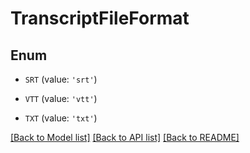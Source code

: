 # TranscriptFileFormat


## Enum

* `SRT` (value: `'srt'`)

* `VTT` (value: `'vtt'`)

* `TXT` (value: `'txt'`)

[[Back to Model list]](../README.md#documentation-for-models) [[Back to API list]](../README.md#documentation-for-api-endpoints) [[Back to README]](../README.md)


